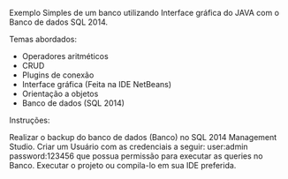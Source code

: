 Exemplo Simples de um banco utilizando Interface gráfica do JAVA com o Banco de dados SQL 2014.

Temas abordados:

- Operadores aritméticos
- CRUD
- Plugins de conexão
- Interface gráfica (Feita na IDE NetBeans)
- Orientação a objetos
- Banco de dados (SQL 2014)

Instruções:

Realizar o backup do banco de dados (Banco) no SQL 2014 Management Studio.
Criar um Usuário com as credenciais a seguir: user:admin password:123456 que possua permissão para executar as queries no Banco.
Executar o projeto ou compila-lo em sua IDE preferida.
 

